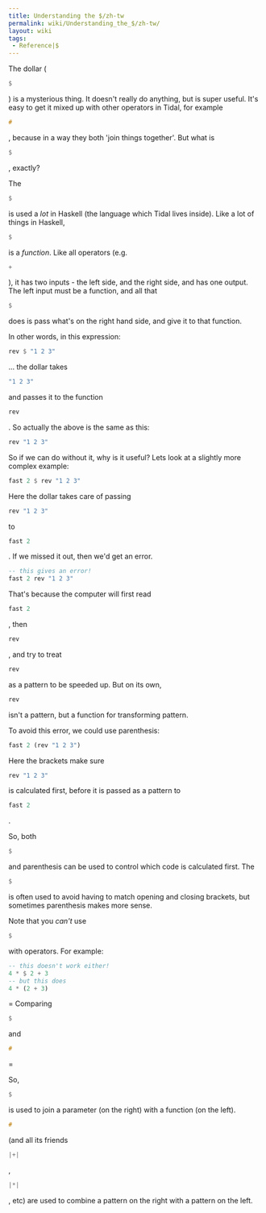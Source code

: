 ```yaml
---
title: Understanding the $/zh-tw
permalink: wiki/Understanding_the_$/zh-tw/
layout: wiki
tags:
 - Reference|$
---
```


The dollar (

``` Haskell
$
```

) is a mysterious thing. It doesn't really do anything, but is super
useful. It's easy to get it mixed up with other operators in Tidal, for
example

``` Haskell
#
```

, because in a way they both 'join things together'. But what is

``` Haskell
$
```

, exactly?

The

``` Haskell
$
```

is used a *lot* in Haskell (the language which Tidal lives inside). Like
a lot of things in Haskell,

``` Haskell
$
```

is a *function*. Like all operators (e.g.

``` Haskell
+
```

), it has two inputs - the left side, and the right side, and has one
output. The left input must be a function, and all that

``` Haskell
$
```

does is pass what's on the right hand side, and give it to that
function.

In other words, in this expression:

``` Haskell
rev $ "1 2 3"
```

... the dollar takes

``` Haskell
"1 2 3"
```

and passes it to the function

``` Haskell
rev
```

. So actually the above is the same as this:

``` Haskell
rev "1 2 3"
```

So if we can do without it, why is it useful? Lets look at a slightly
more complex example:

``` Haskell
fast 2 $ rev "1 2 3"
```

Here the dollar takes care of passing

``` Haskell
rev "1 2 3"
```

to

``` Haskell
fast 2
```

. If we missed it out, then we'd get an error.

``` Haskell
-- this gives an error!
fast 2 rev "1 2 3"
```

That's because the computer will first read

``` Haskell
fast 2
```

, then

``` Haskell
rev
```

, and try to treat

``` Haskell
rev
```

as a pattern to be speeded up. But on its own,

``` Haskell
rev
```

isn't a pattern, but a function for transforming pattern.

To avoid this error, we could use parenthesis:

``` Haskell
fast 2 (rev "1 2 3")
```

Here the brackets make sure

``` Haskell
rev "1 2 3"
```

is calculated first, before it is passed as a pattern to

``` Haskell
fast 2
```

.

So, both

``` Haskell
$
```

and parenthesis can be used to control which code is calculated first.
The

``` Haskell
$
```

is often used to avoid having to match opening and closing brackets, but
sometimes parenthesis makes more sense.

Note that you *can't* use

``` Haskell
$
```

with operators. For example:

``` Haskell
-- this doesn't work either!
4 * $ 2 + 3
-- but this does
4 * (2 + 3)
```

= Comparing

``` Haskell
$
```

and

``` Haskell
#
```

=

So,

``` Haskell
$
```

is used to join a parameter (on the right) with a function (on the
left).

``` Haskell
#
```

(and all its friends

``` Haskell
|+|
```

,

``` Haskell
|*|
```

, etc) are used to combine a pattern on the right with a pattern on the
left.
